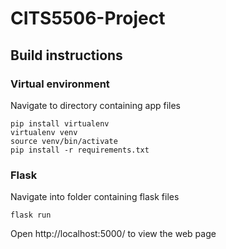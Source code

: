 # CITS5506-Project
## Build instructions
### Virtual environment
Navigate to directory containing app files
```
pip install virtualenv
virtualenv venv
source venv/bin/activate
pip install -r requirements.txt
```
### Flask
Navigate into folder containing flask files
```
flask run
```
Open http://localhost:5000/ to view the web page
